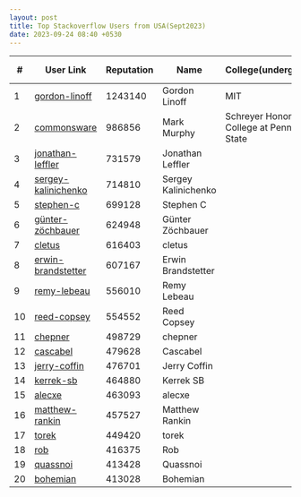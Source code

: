 ```yaml
---
layout: post
title: Top Stackoverflow Users from USA(Sept2023)
date: 2023-09-24 08:40 +0530
---
```


|#|User Link|Reputation|Name|College(undergrad)|Company(most well known)|
|---|---|---|---|---|---|
| 1  | [gordon-linoff](https://stackoverflow.com/users/1144035) | 1243140 | Gordon Linoff | MIT | Columbia University(professor) |
| 2  | [commonsware](https://stackoverflow.com/users/115145) | 986856 | Mark Murphy | Schreyer Honors College at Penn State | lululemon |
| 3  | [jonathan-leffler](https://stackoverflow.com/users/15168) | 731579 | Jonathan Leffler | | |
| 4  | [sergey-kalinichenko](https://stackoverflow.com/users/335858) | 714810 | Sergey Kalinichenko | | |
| 5  | [stephen-c](https://stackoverflow.com/users/139985) | 699128 | Stephen C | | |
| 6  | [günter-zöchbauer](https://stackoverflow.com/users/217408) | 624948 | Günter Zöchbauer | | |
| 7  | [cletus](https://stackoverflow.com/users/18393) | 616403 | cletus | | |
| 8  | [erwin-brandstetter](https://stackoverflow.com/users/939860) | 607167 | Erwin Brandstetter | | |
| 9  | [remy-lebeau](https://stackoverflow.com/users/65863) | 556010 | Remy Lebeau | | |
| 10  | [reed-copsey](https://stackoverflow.com/users/65358) | 554552 | Reed Copsey | | |
| 11  | [chepner](https://stackoverflow.com/users/1126841) | 498729 | chepner | | |
| 12  | [cascabel](https://stackoverflow.com/users/119963) | 479628 | Cascabel | | |
| 13  | [jerry-coffin](https://stackoverflow.com/users/179910) | 476701 | Jerry Coffin | | |
| 14  | [kerrek-sb](https://stackoverflow.com/users/596781) | 464880 | Kerrek SB | | |
| 15  | [alecxe](https://stackoverflow.com/users/771848) | 463093 | alecxe | | |
| 16  | [matthew-rankin](https://stackoverflow.com/users/95592) | 457527 | Matthew Rankin | | |
| 17  | [torek](https://stackoverflow.com/users/1256452) | 449420 | torek | | |
| 18  | [rob](https://stackoverflow.com/users/1271826) | 416375 | Rob | | |
| 19  | [quassnoi](https://stackoverflow.com/users/55159) | 413428 | Quassnoi | | |
| 20  | [bohemian](https://stackoverflow.com/users/256196) | 413028 | Bohemian | | |
